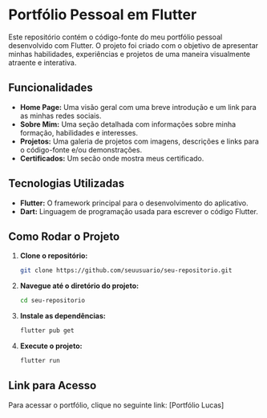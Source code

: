 # Portfólio Pessoal em Flutter

Este repositório contém o código-fonte do meu portfólio pessoal desenvolvido com Flutter. O projeto foi criado com o objetivo de apresentar minhas habilidades, experiências e projetos de uma maneira visualmente atraente e interativa.

## Funcionalidades

- **Home Page:** Uma visão geral com uma breve introdução e um link para as minhas redes sociais.
- **Sobre Mim:** Uma seção detalhada com informações sobre minha formação, habilidades e interesses.
- **Projetos:** Uma galeria de projetos com imagens, descrições e links para o código-fonte e/ou demonstrações.
- **Certificados:** Um secão onde mostra meus certificado.

## Tecnologias Utilizadas

- **Flutter:** O framework principal para o desenvolvimento do aplicativo.
- **Dart:** Linguagem de programação usada para escrever o código Flutter.

## Como Rodar o Projeto

1. **Clone o repositório:**

   ```bash
   git clone https://github.com/seuusuario/seu-repositorio.git
   ```

2. **Navegue até o diretório do projeto:**

   ```bash
   cd seu-repositorio
   ```

3. **Instale as dependências:**

   ```bash
   flutter pub get
   ```

4. **Execute o projeto:**

   ```bash
   flutter run
   ```

## Link para Acesso

Para acessar o portfólio, clique no seguinte link: [Portfólio Lucas]

